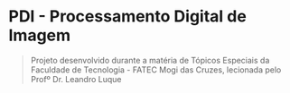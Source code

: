 # PDI - Processamento Digital de Imagem

> Projeto desenvolvido durante a matéria de Tópicos Especiais da Faculdade de Tecnologia - FATEC Mogi das Cruzes, lecionada pelo Profº Dr. Leandro Luque